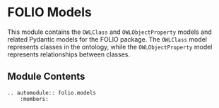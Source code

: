 # FOLIO Models

This module contains the `OWLClass` and `OWLObjectProperty` models and related Pydantic models for the FOLIO package. The `OWLClass` model represents classes in the ontology, while the `OWLObjectProperty` model represents relationships between classes.


## Module Contents

```{eval-rst}
.. automodule:: folio.models
    :members:
```

